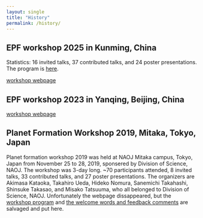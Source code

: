```yaml
---
layout: single
title: "History"
permalink: /history/
---
```


## EPF workshop 2025 in Kunming, China

Statistics: 16 invited talks, 37 contributed talks, and 24 poster presentations.
The program is [here](assets/EPF2025_program.pdf).

[workshop webpage](https://epf2025.github.io)

## EPF workshop 2023 in Yanqing, Beijing, China

[workshop webpage](https://epf2023.github.io)

## Planet Formation Workshop 2019, Mitaka, Tokyo, Japan

Planet formation workshop 2019 was held at NAOJ Mitaka campus, Tokyo, Japan from November 25 to 28, 2019, sponsered by Division of Science, NAOJ.
The workshop was 3-day long. ~70 participants attended, 8 invited talks, 33 contributed talks, and 27 poster presentations. 
The organizers are Akimasa Kataoka, Takahiro Ueda, Hideko Nomura, Sanemichi Takahashi, Shinsuke Takasao, and Misako Tatsuuma, who all belonged to Division of Science, NAOJ. 
Unfortunately the webpage dissappeared, but the [workshop program](assets/PFW2019_program.pdf) and [the welcome words and feedback comments](assets/PFW2019_kataoka.pdf) are salvaged and put here.


